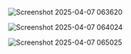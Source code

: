 ![Screenshot 2025-04-07 063620](https://github.com/user-attachments/assets/55da3349-9132-44e6-9584-2443bbb7df17)

![Screenshot 2025-04-07 064024](https://github.com/user-attachments/assets/e77db64d-a983-4d18-b381-64ae5e737331)

![Screenshot 2025-04-07 065025](https://github.com/user-attachments/assets/5b20f7dc-f105-47b9-8ff3-e7923c1848b2)
